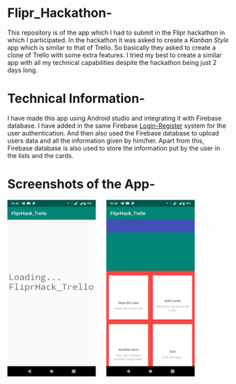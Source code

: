 # Flipr_Hackathon-
This repository is of the app which I had to submit in the Flipr hackathon in which I participated. In the hackathon it was asked to create a *Kanban Style* app which is similar to that of Trello. So basically they asked to create a clone of Trello with some extra features. I tried my best to create a similar app with all my technical capabilities despite the hackathon being just 2 days long. 

# Technical Information-
I have made this app using Android studio and integrating it with Firebase database. I have added in the same Firebase [Login-Register](https://github.com/Dhruv-194/Login-Register-app) system for the user authentication. And then also used the Firebase database to upload users data and all the information given by him/her. Apart from this, Firebase database is also used to store the information put by the user in the lists and the cards. 

# Screenshots of the App- 
<img src="Screenshots/Screenshot_20200323-014359.png" width = "200" height = "400"  > <img src="Screenshots/Screenshot_20200323-014403.png" width = "200" height = "400" hspace="20" > 
